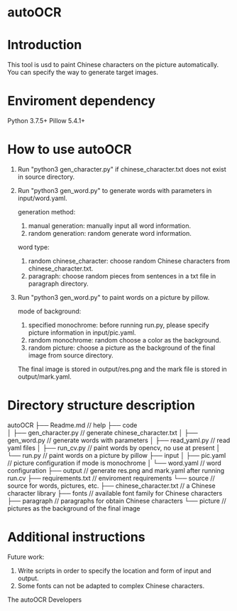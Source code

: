 autoOCR
===========================

# Introduction

This tool is usd to paint Chinese characters on the picture automatically. You can specify the way to generate target images.

# Enviroment dependency

Python 3.7.5+
Pillow 5.4.1+

# How to use autoOCR

1. Run "python3 gen_character.py" if chinese_character.txt does not exist in source directory.

2. Run "python3 gen_word.py" to generate words with parameters in input/word.yaml.

   generation method:
   1. manual generation: manually input all word information.
   2. random generation: random generate word information.

   word type:
   1. random chinese_character: choose random Chinese characters from chinese_character.txt.
   2. paragraph: choose random pieces from sentences in a txt file in paragraph directory.

3. Run "python3 gen_word.py" to paint words on a picture by pillow.

   mode of background:
   1. specified monochrome: before running run.py, please  specify picture information in input/pic.yaml.
   2. random monochrome: random choose a color as the background. 
   3. random picture: choose a picture as the background of the final image from source directory.

   The final image is stored in output/res.png and the mark file is stored in output/mark.yaml.

# Directory structure description

autoOCR
├── Readme.md                   // help
├── code                        
│   ├── gen_character.py	// generate chinese_character.txt
│   ├── gen_word.py             // generate words with parameters
│   ├── read_yaml.py            // read yaml files
│   ├── run_cv.py               // paint words by opencv, no use at present
│   └── run.py                  // paint words on a picture by pillow
├── input
│   ├── pic.yaml                // picture configuration if mode is monochrome
│   └── word.yaml               // word configuration
├── output                      // generate res.png and mark.yaml after running run.cv
├── requirements.txt            // enviroment requirements
└── source                      // source for words, pictures, etc.
    ├── chinese_character.txt   // a Chinese character library
    ├── fonts                   // available font family for Chinese characters
    ├── paragraph               // paragraphs for obtain Chinese characters
    └── picture                 // pictures as the background of the final image

# Additional instructions

Future work:
1. Write scripts in order to specify the location and form of input and output.
2. Some fonts can not be adapted to complex Chinese characters.

The autoOCR Developers
